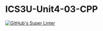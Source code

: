 # ICS3U-Unit4-03-CPP

[![GitHub's Super Linter](https://github.com/trent-hodgins-01/ICS3U-Unit4-03-CPP/workflows/GitHub's%20Super%20Linter/badge.svg)](https://github.com/trent-hodgins-01/ICS3U-Unit4-03-CPP/actions)
